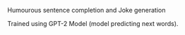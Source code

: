 Humourous sentence completion and Joke generation 

Trained using GPT-2 Model (model predicting next words).